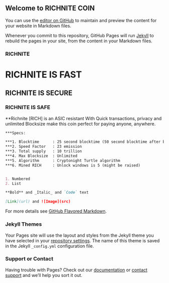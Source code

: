 ## Welcome to RICHNITE COIN

You can use the [editor on GitHub](https://github.com/rockstar0009/lolo/edit/master/README.md) to maintain and preview the content for your website in Markdown files.

Whenever you commit to this repository, GitHub Pages will run [Jekyll](https://jekyllrb.com/) to rebuild the pages in your site, from the content in your Markdown files.

### RICHNITE

# RICHNITE IS FAST
## RICHNITE IS SECURE
### RICHNITE IS SAFE

**Richnite [RICH] is an ASIC resistant
With Quick transactions, privacy and unlimited Blocksize make this coin perfect for paying anyone, anywhere.

```markdown
***Specs: 

***1. Blocktime      : 25 second blocktime (50 second blocktime after block 100000)
***2. Speed Factor   : 23 emission 
***3. Total supply   : 10 trillion
***4. Max Blocksize  : Unlimited
***5. Algorithm      : Cryptonight Turtle algorithm  
***6. Mined RICH     : Unlock windows is 5 (might be raised)


1. Numbered
2. List

**Bold** and _Italic_ and `Code` text

[Link](url) and ![Image](src)
```

For more details see [GitHub Flavored Markdown](https://guides.github.com/features/mastering-markdown/).

### Jekyll Themes

Your Pages site will use the layout and styles from the Jekyll theme you have selected in your [repository settings](https://github.com/rockstar0009/lolo/settings). The name of this theme is saved in the Jekyll `_config.yml` configuration file.

### Support or Contact

Having trouble with Pages? Check out our [documentation](https://help.github.com/categories/github-pages-basics/) or [contact support](https://github.com/contact) and we’ll help you sort it out.
